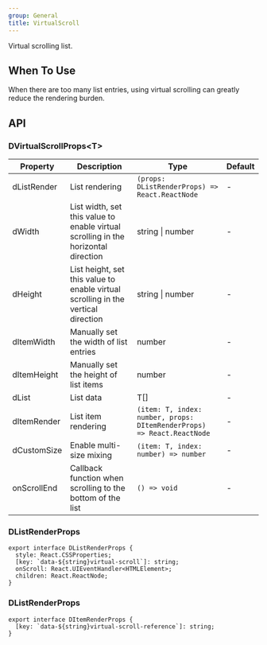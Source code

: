 ```yaml
---
group: General
title: VirtualScroll
---
```


Virtual scrolling list.

## When To Use

When there are too many list entries, using virtual scrolling can greatly reduce the rendering burden.

## API

### DVirtualScrollProps\<T\>

<!-- prettier-ignore-start -->
| Property | Description | Type | Default | 
| --- | --- | --- | --- | 
| dListRender | List rendering | `(props: DListRenderProps) => React.ReactNode` | - |
| dWidth | List width, set this value to enable virtual scrolling in the horizontal direction | string \| number | - |
| dHeight | List height, set this value to enable virtual scrolling in the vertical direction | string \| number | - |
| dItemWidth | Manually set the width of list entries | number | - |
| dItemHeight | Manually set the height of list items | number | - |
| dList | List data | T[] | - |
| dItemRender | List item rendering | `(item: T, index: number, props: DItemRenderProps)  => React.ReactNode` | - | 
| dCustomSize | Enable multi-size mixing | `(item: T, index: number) => number` | - |
| onScrollEnd | Callback function when scrolling to the bottom of the list | `() => void` | - |
<!-- prettier-ignore-end -->

### DListRenderProps

```tsx
export interface DListRenderProps {
  style: React.CSSProperties;
  [key: `data-${string}virtual-scroll`]: string;
  onScroll: React.UIEventHandler<HTMLElement>;
  children: React.ReactNode;
}
```

### DListRenderProps

```tsx
export interface DItemRenderProps {
  [key: `data-${string}virtual-scroll-reference`]: string;
}
```
